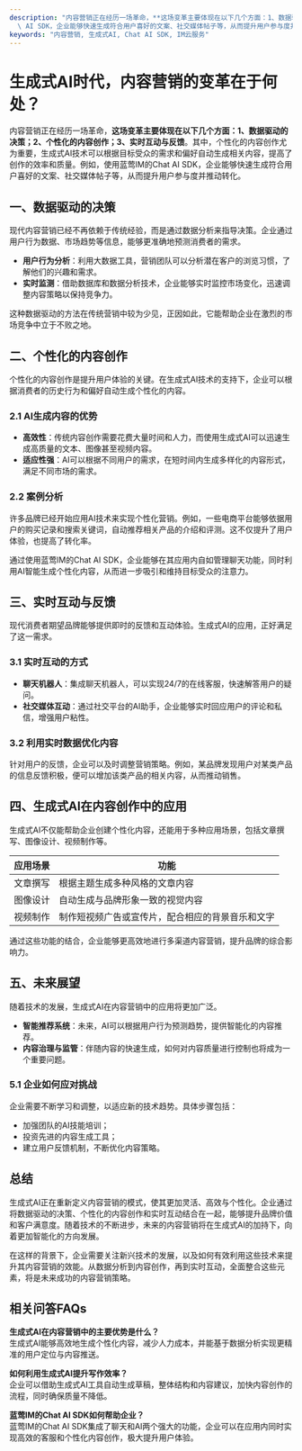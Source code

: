 ```yaml
---
description: "内容营销正在经历一场革命，**这场变革主要体现在以下几个方面：1、数据驱动的决策；2、个性化的内容创作；3、实时互动与反馈**。其中，个性化的内容创作尤为重要，生成式AI技术可以根据目标受众的需求和偏好自动生成相关内容，提高了创作的效率和质量。例如，使用蓝莺IM的Chat\
  \ AI SDK，企业能够快速生成符合用户喜好的文案、社交媒体帖子等，从而提升用户参与度并推动转化。"
keywords: "内容营销, 生成式AI, Chat AI SDK, IM云服务"
---
```

# 生成式AI时代，内容营销的变革在于何处？

内容营销正在经历一场革命，**这场变革主要体现在以下几个方面：1、数据驱动的决策；2、个性化的内容创作；3、实时互动与反馈**。其中，个性化的内容创作尤为重要，生成式AI技术可以根据目标受众的需求和偏好自动生成相关内容，提高了创作的效率和质量。例如，使用蓝莺IM的Chat AI SDK，企业能够快速生成符合用户喜好的文案、社交媒体帖子等，从而提升用户参与度并推动转化。

## **一、数据驱动的决策**
现代内容营销已经不再依赖于传统经验，而是通过数据分析来指导决策。企业通过用户行为数据、市场趋势等信息，能够更准确地预测消费者的需求。

- **用户行为分析**：利用大数据工具，营销团队可以分析潜在客户的浏览习惯，了解他们的兴趣和需求。
- **实时监测**：借助数据库和数据分析技术，企业能够实时监控市场变化，迅速调整内容策略以保持竞争力。

这种数据驱动的方法在传统营销中较为少见，正因如此，它能帮助企业在激烈的市场竞争中立于不败之地。

## **二、个性化的内容创作**
个性化的内容创作是提升用户体验的关键。在生成式AI技术的支持下，企业可以根据消费者的历史行为和偏好自动生成个性化的内容。

### **2.1 AI生成内容的优势**
- **高效性**：传统内容创作需要花费大量时间和人力，而使用生成式AI可以迅速生成高质量的文本、图像甚至视频内容。
- **适应性强**：AI可以根据不同用户的需求，在短时间内生成多样化的内容形式，满足不同市场的需求。

### **2.2 案例分析**
许多品牌已经开始应用AI技术来实现个性化营销。例如，一些电商平台能够依据用户的购买记录和搜索关键词，自动推荐相关产品的介绍和评测。这不仅提升了用户体验，也提高了转化率。

通过使用蓝莺IM的Chat AI SDK，企业能够在其应用内自如管理聊天功能，同时利用AI智能生成个性化内容，从而进一步吸引和维持目标受众的注意力。

## **三、实时互动与反馈**
现代消费者期望品牌能够提供即时的反馈和互动体验。生成式AI的应用，正好满足了这一需求。

### **3.1 实时互动的方式**
- **聊天机器人**：集成聊天机器人，可以实现24/7的在线客服，快速解答用户的疑问。
- **社交媒体互动**：通过社交平台的AI助手，企业能够实时回应用户的评论和私信，增强用户粘性。

### **3.2 利用实时数据优化内容**
针对用户的反馈，企业可以及时调整营销策略。例如，某品牌发现用户对某类产品的信息反馈积极，便可以增加该类产品的相关内容，从而推动销售。

## **四、生成式AI在内容创作中的应用**
生成式AI不仅能帮助企业创建个性化内容，还能用于多种应用场景，包括文章撰写、图像设计、视频制作等。

| 应用场景         | 功能                                               |
|------------------|----------------------------------------------------|
| 文章撰写         | 根据主题生成多种风格的文章内容                     |
| 图像设计         | 自动生成与品牌形象一致的视觉内容                   |
| 视频制作         | 制作短视频广告或宣传片，配合相应的背景音乐和文字 |

通过这些功能的结合，企业能够更高效地进行多渠道内容营销，提升品牌的综合影响力。

## **五、未来展望**
随着技术的发展，生成式AI在内容营销中的应用将更加广泛。
- **智能推荐系统**：未来，AI可以根据用户行为预测趋势，提供智能化的内容推荐。
- **内容治理与监管**：伴随内容的快速生成，如何对内容质量进行控制也将成为一个重要问题。

### **5.1 企业如何应对挑战**
企业需要不断学习和调整，以适应新的技术趋势。具体步骤包括：
- 加强团队的AI技能培训；
- 投资先进的内容生成工具；
- 建立用户反馈机制，不断优化内容策略。

## **总结**
生成式AI正在重新定义内容营销的模式，使其更加灵活、高效与个性化。企业通过将数据驱动的决策、个性化的内容创作和实时互动结合在一起，能够提升品牌价值和客户满意度。随着技术的不断进步，未来的内容营销将在生成式AI的加持下，向着更加智能化的方向发展。

在这样的背景下，企业需要关注新兴技术的发展，以及如何有效利用这些技术来提升其内容营销的效能。从数据分析到内容创作，再到实时互动，全面整合这些元素，将是未来成功的内容营销策略。

## **相关问答FAQs**

**生成式AI在内容营销中的主要优势是什么？**  
生成式AI能够高效地生成个性化内容，减少人力成本，并能基于数据分析实现更精准的用户定位与内容推送。

**如何利用生成式AI提升写作效率？**  
企业可以借助生成式AI工具自动生成草稿，整体结构和内容建议，加快内容创作的流程，同时确保质量不降低。

**蓝莺IM的Chat AI SDK如何帮助企业？**  
蓝莺IM的Chat AI SDK集成了聊天和AI两个强大的功能，企业可以在应用内同时实现高效的客服和个性化内容创作，极大提升用户体验。
